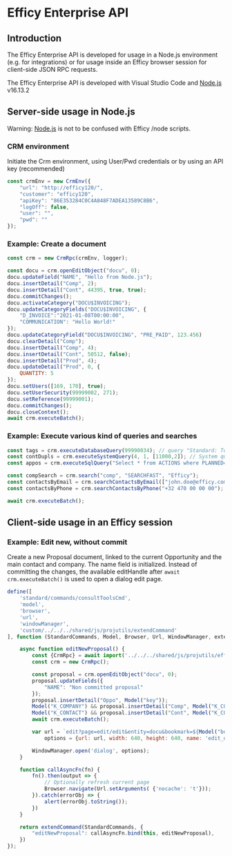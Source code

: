 # Efficy Enterprise API

## Introduction

The Efficy Enterprise API is developed for usage in a Node.js environment (e.g. for integrations) or for usage inside an Efficy browser session for client-side JSON RPC requests.

The Efficy Enterprise API is developed with Visual Studio Code and [Node.js](https://nodejs.org/en/) v16.13.2

## Server-side usage in Node.js

Warning: [Node.js](https://nodejs.org/en/) is not to be confused with Efficy /node scripts.

### CRM environment
Initiate the Crm environment, using User/Pwd credentials or by using an API key (recommended)
```js
const crmEnv = new CrmEnv({
	"url": "http://efficy120/",
	"customer": "efficy120",
	"apiKey": "86E353284C0C4A848F7ADEA13589C8B6",
	"logOff": false,
	"user": "",
	"pwd": ""
});
```

### Example: Create a document
```js
const crm = new CrmRpc(crmEnv, logger);

const docu = crm.openEditObject("docu", 0);
docu.updateField("NAME", "Hello from Node.js");
docu.insertDetail("Comp", 2);
docu.insertDetail("Cont", 44395, true, true);
docu.commitChanges();
docu.activateCategory("DOCU$INVOICING");
docu.updateCategoryFields("DOCU$INVOICING", {
	"D_INVOICE":"2021-01-08T00:00:00",
	"COMMUNICATION": "Hello World!"
});
docu.updateCategoryField("DOCU$INVOICING", "PRE_PAID", 123.456)
docu.clearDetail("Comp");
docu.insertDetail("Comp", 4);
docu.insertDetail("Cont", 50512, false);
docu.insertDetail("Prod", 4);
docu.updateDetail("Prod", 0, {
	QUANTITY: 5
});
docu.setUsers([169, 170], true);
docu.setUserSecurity(99999002, 271);
docu.setReference(99999001);
docu.commitChanges();
docu.closeContext();
await crm.executeBatch();
```

### Example: Execute various kind of queries and searches
```js
const tags = crm.executeDatabaseQuery(99990034); // query "Standard: Top company tags"
const contDupls = crm.executeSystemQuery(4, 1, [11000,2]); // System query "Own Duplicate List"
const appos = crm.executeSqlQuery("Select * from ACTIONS where PLANNED=:p1 and DONE=:p2", ["1", "0"], true, 2);

const compSearch = crm.search("comp", "SEARCHFAST", "Efficy");
const contactsByEmail = crm.searchContactsByEmail(["john.doe@efficy.com", "john.doe@outlook.com"]);
const contactsByPhone = crm.searchContactsByPhone("+32 470 00 00 00");

await crm.executeBatch();
```

## Client-side usage in an Efficy session

### Example: Edit new, without commit

Create a new Proposal document, linked to the current Opportunity and the main contact and company. The name field is initialized. Instead of committing the changes, the available editHandle after `await crm.executeBatch()` is used to open a dialog edit page.

```js
define([
	'standard/commands/consultToolsCmd',
	'model',
	'browser',
	'url',
	'windowManager',
	'custom/../../../shared/js/projutils/extendCommand'
], function (StandardCommands, Model, Browser, Url, WindowManager, extendCommand) {

	async function editNewProposal() {
		const {CrmRpc} = await import('../../../shared/js/projutils/efficy-enterprise-api-browser-es.js');
		const crm = new CrmRpc();

		const proposal = crm.openEditObject("docu", 0);
		proposal.updateFields({
			"NAME": "Non committed proposal"
		});
		proposal.insertDetail("Oppo", Model("key"));
		Model("K_COMPANY") && proposal.insertDetail("Comp", Model("K_COMPANY"));
		Model("K_CONTACT") && proposal.insertDetail("Cont", Model("K_CONTACT"));
		await crm.executeBatch();

		var url = `edit?page=edit/edit&entity=docu&bookmark=${Model("bookmark")}&edithandle=${proposal.edithandle}`,
			options = {url: url, width: 640, height: 640, name: 'edit_docu'};

		WindowManager.open('dialog', options);
	}

	function callAsyncFn(fn) {
		fn().then(output => {
			// Optionally refresh current page
			Browser.navigate(Url.setArguments( {'nocache': 't'}));
		}).catch(errorObj => {
			alert(errorObj.toString());
		})
	}

	return extendCommand(StandardCommands, {
		"editNewProposal": callAsyncFn.bind(this, editNewProposal),
	})
});
```